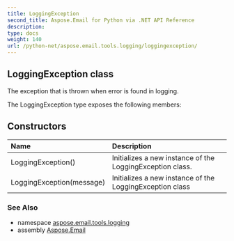 ```yaml
---
title: LoggingException
second_title: Aspose.Email for Python via .NET API Reference
description: 
type: docs
weight: 140
url: /python-net/aspose.email.tools.logging/loggingexception/
---
```


## LoggingException class

The exception that is thrown when error is found in logging.

The LoggingException type exposes the following members:
## Constructors
| Name | Description |
| :- | :- |
|LoggingException()|Initializes a new instance of the LoggingException class.|
|LoggingException(message)|Initializes a new instance of the LoggingException class|

### See Also

* namespace [aspose.email.tools.logging](/python-net/aspose.email.tools.logging/)
* assembly [Aspose.Email](/python-net/)

